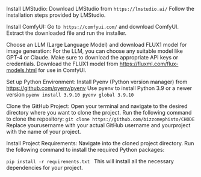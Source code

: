 Install LMStudio:
Download LMStudio from `https://lmstudio.ai/`
Follow the installation steps provided by LMStudio.

Install ComfyUI:
Go to` https://comfyui.com/` and download ComfyUI.
Extract the downloaded file and run the installer.

Choose an LLM (Large Language Model) and download FLUX1 model for image generation:
For the LLM, you can choose any suitable model like GPT-4 or Claude. Make sure to download the appropriate API keys or credentials.
Download the FLUX1 model from https://fluxml.com/flux-models.html for use in ComfyUI.

Set up Python Environment:
Install Pyenv (Python version manager) from https://github.com/pyenv/pyenv
Use pyenv to install Python 3.9 or a newer version
`pyenv install 3.9.10
pyenv global 3.9.10`

Clone the GitHub Project:
Open your terminal and navigate to the desired directory where you want to clone the project.
Run the following command to clone the repository:
`git clone https://github.com/bizzomephisto/CHODE`
Replace yourusername with your actual GitHub username and yourproject with the name of your project.

Install Project Requirements:
Navigate into the cloned project directory.
Run the following command to install the required Python packages:

`pip install -r requirements.txt
`
This will install all the necessary dependencies for your project.
